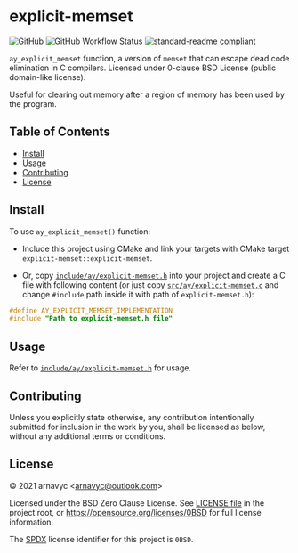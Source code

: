<!--
SPDX-License-Identifier: 0BSD
-->

# explicit-memset

[![GitHub](https://img.shields.io/github/license/arnavyc/explicit-memset?logo=github&style=flat-square)](LICENSE.md)
![GitHub Workflow Status](https://img.shields.io/github/workflow/status/arnavyc/explicit-memset/Build%20and%20test?logo=github&style=flat-square)
[![standard-readme compliant](https://img.shields.io/badge/readme%20style-standard-brightgreen.svg?style=flat-square)](https://github.com/RichardLitt/standard-readme)

`ay_explicit_memset` function, a version of `memset` that can escape dead code
elimination in C compilers. Licensed under 0-clause BSD License (public
domain-like license).

Useful for clearing out memory after a region of memory has been used by the
program.

## Table of Contents

- [Install](#install)
- [Usage](#usage)
- [Contributing](#contributing)
- [License](#license)

## Install

To use `ay_explicit_memset()` function:

- Include this project using CMake and link your targets with CMake target
  `explicit-memset::explicit-memset`.

- Or, copy [`include/ay/explicit-memset.h`](include/ay/explicit-memset.h) into
  your project and create a C file with following content (or just copy
  [`src/ay/explicit-memset.c`](src/ay/explicit-memset.c) and change `#include`
  path inside it with path of `explicit-memset.h`):

```c
#define AY_EXPLICIT_MEMSET_IMPLEMENTATION
#include "Path to explicit-memset.h file"
```

## Usage

Refer to [`include/ay/explicit-memset.h`](include/ay/explicit-memset.h) for
usage.

## Contributing

Unless you explicitly state otherwise, any contribution intentionally submitted
for inclusion in the work by you, shall be licensed as below, without any
additional terms or conditions.

## License

&copy; 2021 arnavyc \<arnavyc@outlook.com\>

Licensed under the BSD Zero Clause License. See [LICENSE file](LICENSE.md) in
the project root, or https://opensource.org/licenses/0BSD for full license
information.

The [SPDX](https://spdx.dev) license identifier for this project is `0BSD`.
